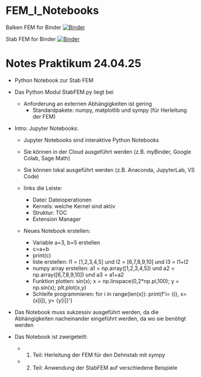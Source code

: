 # FEM_I_Notebooks

Balken FEM for Binder [![Binder](https://mybinder.org/badge_logo.svg)](https://mybinder.org/v2/gh/steffenbeese/FEM_I_Notebooks/main?urlpath=%2Fdoc%2Ftree%2FNotebook_BalkenFEM.md)


Stab FEM for Binder [![Binder](https://mybinder.org/badge_logo.svg)](https://mybinder.org/v2/gh/steffenbeese/FEM_I_Notebooks/main?urlpath=%2Fdoc%2Ftree%2FNotebook_StabFEM.ipynb)


# Notes Praktikum 24.04.25

- Python Notebook zur Stab FEM
- Das Python Modul StabFEM.py liegt bei
  - Anforderung an externen Abhängigkeiten ist gering
    - Standardpakete: numpy, matplotlib und sympy (für Herleitung der FEM)
- Intro: Jupyter Notebooks:
  - Jupyter Notebooks sind interaktive Python Notebooks
  - Sie können in der Cloud ausgeführt werden (z.B. myBinder, Google Colab, Sage Math)
  - Sie können lokal ausgeführt werden (z.B. Anaconda, JupyterLab, VS Code)
  - links die Leiste:
    - Datei: Dateioperationen
    - Kernels: welche Kernel sind aktiv
    - Struktur: TOC
    - Extension Manager

  - Neues Notebook erstellen:
    - Variable a=3, b=5 erstellen
    - c=a+b
    - print(c)
    - liste erstellen: l1 = [1,2,3,4,5] und l2 = [6,7,8,9,10] und l3 = l1+l2
    - numpy array erstellen: a1 = np.array([1,2,3,4,5]) und a2 = np.array([6,7,8,9,10]) und a3 = a1+a2
    - Funktion plotten: sin(x); x = np.linspace(0,2*np.pi,100); y = np.sin(x); plt.plot(x,y)
    - Schleife programmieren:
       for i in range(len(x)):
          print(f'i= {i}, x= {x[i]}, y= {y[i]}')

- Das Notebook muss sukzessiv ausgeführt werden, da die Abhängigkeiten nacheinander eingeführt werden, da wo sie benötigt werden 
- Das Notebook ist zweigeteilt:
  - 1. Teil: Herleitung der FEM für den Dehnstab mit sympy
  - 2. Teil: Anwendung der StabFEM auf verschiedene Beispiele

